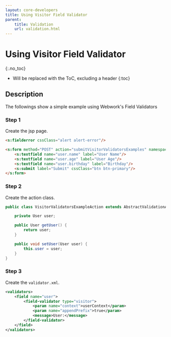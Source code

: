 ```yaml
---
layout: core-developers
title: Using Visitor Field Validator
parent:
    title: Validation
    url: validation.html
---
```


# Using Visitor Field Validator
{:.no_toc}

* Will be replaced with the ToC, excluding a header
{:toc}

## Description

The followings show a simple example using Webwork's Field Validators

### Step 1

Create the jsp page.

```html
<s:fielderror cssClass="alert alert-error"/>

<s:form method="POST" action="submitVisitorValidatorsExamples" namespace="/validation">
    <s:textfield name="user.name" label="User Name"/>
    <s:textfield name="user.age" label="User Age"/>
    <s:textfield name="user.birthday" label="Birthday"/>
    <s:submit label="Submit" cssClass="btn btn-primary"/>
</s:form>
```

### Step 2

Create the action class.

```java
public class VisitorValidatorsExampleAction extends AbstractValidationActionSupport {

	private User user;

	public User getUser() {
		return user;
	}

	public void setUser(User user) {
		this.user = user;
	}
}
```

### Step 3

Create the `validator.xml`.

```xml
<validators>
	<field name="user">
		<field-validator type="visitor">
			<param name="context">userContext</param>
			<param name="appendPrefix">true</param>
			<message>User:</message>
		</field-validator>
	</field>
</validators>
```
